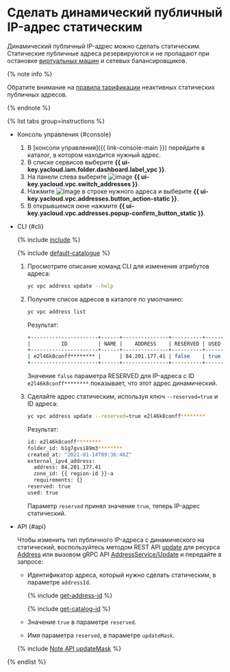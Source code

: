 # Сделать динамический публичный IP-адрес статическим

Динамический публичный IP-адрес можно сделать статическим. Статические публичные адреса резервируются и не пропадают при остановке [виртуальных машин](../../glossary/vm.md) и сетевых балансировщиков.

{% note info %}

Обратите внимание на [правила тарификации](../pricing.md#prices-public-ip) неактивных статических публичных адресов.

{% endnote %}

{% list tabs group=instructions %}

- Консоль управления {#console}

   1. В [консоли управления]({{ link-console-main }}) перейдите в каталог, в котором находится нужный адрес.
   1. В списке сервисов выберите **{{ ui-key.yacloud.iam.folder.dashboard.label_vpc }}**.
   1. На панели слева выберите ![image](../../_assets/console-icons/map-pin.svg) **{{ ui-key.yacloud.vpc.switch_addresses }}**.
   1. Нажмите ![image](../../_assets/console-icons/ellipsis.svg) в строке нужного адреса и выберите **{{ ui-key.yacloud.vpc.addresses.button_action-static }}**.
   1. В открывшемся окне нажмите **{{ ui-key.yacloud.vpc.addresses.popup-confirm_button_static }}**.

- CLI {#cli}

   {% include [include](../../_includes/cli-install.md) %}

   {% include [default-catalogue](../../_includes/default-catalogue.md) %}

   1. Просмотрите описание команд CLI для изменения атрибутов адреса:

      ```bash
      yc vpc address update --help
      ```

   1. Получите список адресов в каталоге по умолчанию:

      ```bash
      yc vpc address list
      ```

      Результат:

      ```bash
      +----------------------+------+---------------+----------+------+
      |          ID          | NAME |    ADDRESS    | RESERVED | USED |
      +----------------------+------+---------------+----------+------+
      | e2l46k8conff******** |      | 84.201.177.41 | false    | true |
      +----------------------+------+---------------+----------+------+
      ```

      Значение `false` параметра RESERVED для IP-адреса с ID `e2l46k8conff********` показывает, что этот адрес динамический.

   1. Сделайте адрес статическим, используя ключ `--reserved=true` и ID адреса:

      ```bash
      yc vpc address update --reserved=true e2l46k8conff********
      ```

      Результат:

      ```bash
      id: e2l46k8conff********
      folder_id: b1g7gvsi89m3********
      created_at: "2021-01-14T09:36:46Z"
      external_ipv4_address:
        address: 84.201.177.41
        zone_id: {{ region-id }}-a
        requirements: {}
      reserved: true
      used: true
      ```

      Параметр `reserved` принял значение `true`, теперь IP-адрес статический.

- API {#api}

  Чтобы изменить тип публичного IP-адреса с динамического на статический, воспользуйтесь методом REST API [update](../api-ref/Address/update.md) для ресурса [Address](../api-ref/Address/index.md) или вызовом gRPC API [AddressService/Update](../api-ref/grpc/address_service.md#Update) и передайте в запросе:

  * Идентификатор адреса, который нужно сделать статическим, в параметре `addressId`.

    {% include [get-address-id](../../_includes/vpc/get-adress-id.md) %}

    {% include [get-catalog-id](../../_includes/get-catalog-id.md) %}

  * Значение `true` в параметре `reserved`.
  * Имя параметра `reserved`, в параметре `updateMask`.

  {% include [Note API updateMask](../../_includes/note-api-updatemask.md) %}

{% endlist %}
